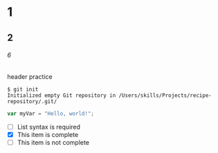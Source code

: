 # 1 
## 2
###### 6
header practice


```
$ git init
Initialized empty Git repository in /Users/skills/Projects/recipe-repository/.git/
```
``` javascript
var myVar = "Hello, world!";
```
- [ ] List syntax is required
- [x] This item is complete
- [ ] This item is not complete

